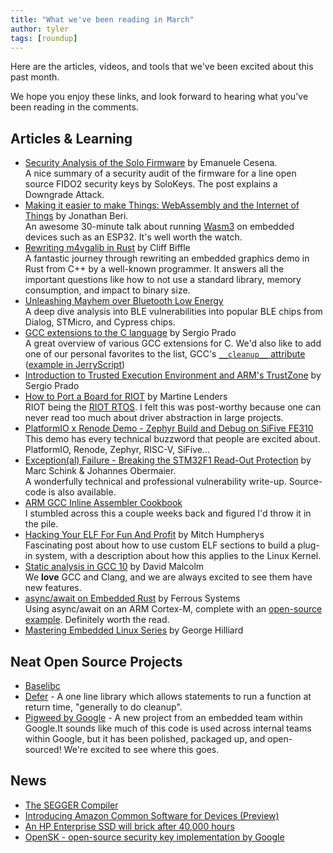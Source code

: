 ```yaml
---
title: "What we've been reading in March"
author: tyler
tags: [roundup]
---
```


<!-- excerpt start -->
Here are the articles, videos, and tools that we've been excited
about this past month.
<!-- excerpt end -->

We hope you enjoy these links, and look forward to hearing what you've been
reading in the comments.

## Articles & Learning

* [Security Analysis of the Solo Firmware](https://solokeys.com/blogs/news/security-analysis-of-the-solo-firmware-by-doyensec) by Emanuele Cesena.  
  A nice summary of a security audit of the firmware for a line open source FIDO2 security keys by SoloKeys. The post explains a Downgrade Attack.
* [Making it easier to make Things: WebAssembly and the Internet of Things](https://www.youtube.com/watch?v=oky3FdsTuUM) by Jonathan Beri.  
  An awesome 30-minute talk about running [Wasm3](https://github.com/wasm3/wasm3) on embedded devices such as an ESP32. It's well worth the watch.
* [Rewriting m4vgalib in Rust](https://cliffle.com/blog/m4vga-in-rust/) by Cliff Biffle  
  A fantastic journey through rewriting an embedded graphics demo in Rust from C++ by a well-known programmer. It answers all the important questions like how to not use a standard library, memory consumption, and impact to binary size.
* [Unleashing Mayhem over Bluetooth Low Energy](https://asset-group.github.io/disclosures/sweyntooth/)  
  A deep dive analysis into BLE vulnerabilities into popular BLE chips from Dialog, STMicro, and Cypress chips. 
* [GCC extensions to the C language](https://embeddedbits.org/gcc-extensions-to-the-c-language/) by Sergio Prado  
  A great overview of various GCC extensions for C. We'd also like to add one of our personal favorites to the list, GCC's [`__cleanup__` attribute](http://echorand.me/site/notes/articles/c_cleanup/cleanup_attribute_c.html) ([example in JerryScript](https://github.com/jerryscript-project/jerryscript/blob/b9f2b1cf25107b7eb6ff3e7a5a8cd18d8334a1dc/jerry-ext/include/jerryscript-ext/autorelease.impl.h#L22-L34))
* [Introduction to Trusted Execution Environment and ARM's TrustZone](https://embeddedbits.org/introduction-to-trusted-execution-environment-tee-arm-trustzone/) by Sergio Prado
* [How to Port a Board for RIOT](https://blog.martine-lenders.eu/riot-board-en.html) by Martine Lenders  
  RIOT being the [RIOT RTOS](https://riot-os.org/). I felt this was post-worthy because one can never read too much about driver abstraction in large projects.
* [PlatformIO x Renode Demo - Zephyr Build and Debug on SiFive FE310](https://www.youtube.com/watch?v=EdC3kFZxSzI&feature=emb_logo)  
  This demo has every technical buzzword that people are excited about. PlatformIO, Renode, Zephyr, RISC-V, SiFive...
* [Exception(al) Failure - Breaking the STM32F1 Read-Out Protection](https://blog.zapb.de/stm32f1-exceptional-failure/) by Marc Schink & Johannes Obermaier.  
  A wonderfully technical and professional vulnerability write-up. Source-code is also available.
* [ARM GCC Inline Assembler Cookbook](http://www.ethernut.de/en/documents/arm-inline-asm.html)  
  I stumbled across this a couple weeks back and figured I'd throw it in the pile.
* [Hacking Your ELF For Fun And Profit](https://mgalgs.github.io/2013/05/10/hacking-your-ELF-for-fun-and-profit.html) by Mitch Humpherys  
  Fascinating post about how to use custom ELF sections to build a plug-in system, with a description about how this applies to the Linux Kernel.
* [Static analysis in GCC 10](https://developers.redhat.com/blog/2020/03/26/static-analysis-in-gcc-10/) by David Malcolm  
  We **love** GCC and Clang, and we are always excited to see them have new features.
* [async/await on Embedded Rust](https://ferrous-systems.com/blog/async-on-embedded/) by Ferrous Systems  
  Using async/await on an ARM Cortex-M, complete with an [open-source example](https://github.com/ferrous-systems/async-on-embedded/). Definitely worth the read.
* [Mastering Embedded Linux Series](https://www.thirtythreeforty.net/posts/2020/03/mastering-embedded-linux-part-4-adding-features/) by George Hilliard

## Neat Open Source Projects

* [Baselibc](https://github.com/PetteriAimonen/Baselibc)
* [Defer](https://github.com/moon-chilled/Defer) - A one line library which allows statements to run a function at return time, "generally to do cleanup". 
* [Pigweed by Google](https://pigweed.googlesource.com/pigweed/pigweed/) - A new project from an embedded team within Google.It sounds like much of this code is used across internal teams within Google, but it has been polished, packaged up, and open-sourced! We're excited to see where this goes.

## News

* [The SEGGER Compiler](https://blog.segger.com/the-segger-compiler/)
* [Introducing Amazon Common Software for Devices (Preview)](https://developer.amazon.com/en-US/blogs/alexa/device-makers/2020/02/introducing-amazon-common-software-for-devices-preview)
* [An HP Enterprise SSD will brick after 40,000 hours](https://support.hpe.com/hpesc/public/docDisplay?docId=a00097382en_us)
* [OpenSK - open-source security key implementation by Google](https://security.googleblog.com/2020/01/say-hello-to-opensk-fully-open-source.html)
